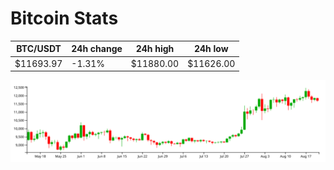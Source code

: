 # Bitcoin Stats

BTC/USDT|24h change|24h high|24h low|
|---|---|---|---|
|$11693.97|-1.31%|$11880.00|$11626.00|

<img src="./chart.svg">
